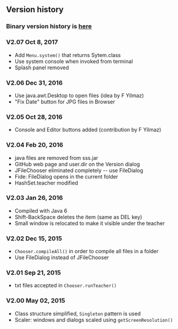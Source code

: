 ## Version history

### Binary version history is [here](https://github.com/maeyler/SmallSimpleSafe/commits/master/sss.jar)

### V2.07  Oct 8, 2017
* Add `Menu.system()` that returns Sytem.class
* Use system console when invoked from terminal
* Splash panel removed

### V2.06  Dec 31, 2016
* Use java.awt.Desktop to open files (idea by F Yilmaz)
* "Fix Date" button for JPG files in Browser

### V2.05  Oct 28, 2016
* Console and Editor buttons added (contribution by F Yilmaz)

### V2.04  Feb 20, 2016
* java files are removed from sss.jar
* GitHub web page and user.dir on the Version dialog
* JFileChooser eliminated completely -- use FileDialog 
* Fide: FileDialog opens in the current folder
* HashSet.teacher modified

### V2.03  Jan 26, 2016
* Compiled with Java 6
* Shift-BackSpace deletes the item (same as DEL key)
* Small window is relocated to make it visible under the teacher

### V2.02  Dec 15, 2015
* `Chooser.compileAll()` in order to compile all files in a folder
* Use FileDialog instead of JFileChooser

### V2.01  Sep 21, 2015
* txt files accepted in `Chooser.runTeacher()`

### V2.00  May 02, 2015
* Class structure simplified, `Singleton` pattern is used
* Scaler: windows and dialogs scaled using `getScreenResolution()`
